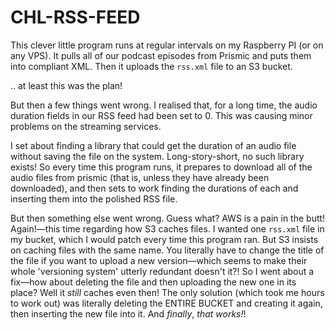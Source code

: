 # CHL-RSS-FEED

This clever little program runs at regular intervals on my Raspberry PI (or on any VPS).
It pulls all of our podcast episodes from Prismic and puts them into compliant XML.
Then it uploads the `rss.xml` file to an S3 bucket.

.. at least this was the plan!

But then a few things went wrong. I realised that, for a long time, the audio duration
fields in our RSS feed had been set to 0. This was causing minor problems on the streaming
services.

I set about finding a library that could get the duration of an audio file without saving
the file on the system. Long-story-short, no such library exists! So every time this program
runs, it prepares to download all of the audio files from prismic (that is, unless they have
already been downloaded), and then sets to work finding the durations of each and inserting
them into the polished RSS file.

But then something else went wrong. Guess what? AWS is a pain in the butt! Again!—this time
regarding how S3 caches files. I wanted one `rss.xml` file in my bucket, which I would patch
every time this program ran. But S3 insists on caching files with the same name. You literally
have to change the title of the file if you want to upload a new version—which seems to make
their whole 'versioning system' utterly redundant doesn't it?! So I went about a fix—how about
deleting the file and then uploading the new one in its place? Well it _still_ caches even then!
The only solution (which took me hours to work out) was literally deleting the ENTIRE BUCKET and
creating it again, then inserting the new file into it. And _finally_, _*that works!*_!
